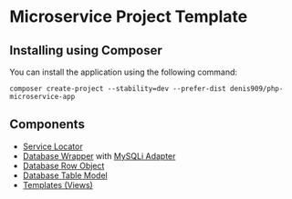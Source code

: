 # Microservice Project Template

## Installing using Composer

You can install the application using the following command:

`composer create-project --stability=dev --prefer-dist denis909/php-microservice-app`

## Components

  - [Service Locator](https://github.com/denis909/php-service-locator)
  - [Database Wrapper](https://github.com/denis909/php-db) with [MySQLi Adapter](https://github.com/denis909/php-db-mysqli)
  - [Database Row Object](https://github.com/denis909/php-array-object)
  - [Database Table Model](https://github.com/denis909/php-db-model)
  - [Templates (Views)](https://github.com/denis909/php-view)
